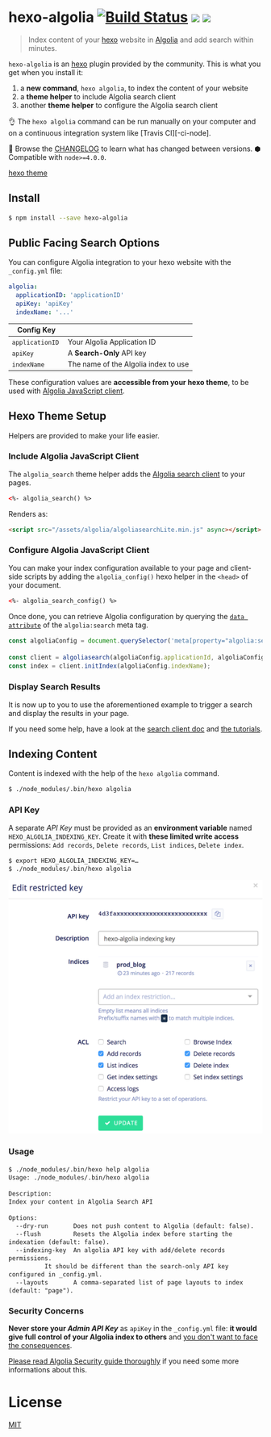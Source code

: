 # hexo-algolia [![Build Status][]][pkg-build] ![][pkg-downloads] ![][pkg-version]

> Index content of your [hexo][] website in [Algolia][] and add search within minutes.

`hexo-algolia` is an [hexo][] plugin provided by the community.
This is what you get when you install it:

1. a **new command**, `hexo algolia`, to index the content of your website
2. a **theme helper** to include Algolia search client
3. another **theme helper** to configure the Algolia search client

👌 The `hexo algolia` command can be run manually on your computer
and on a continuous integration system like [Travis CI][-ci-node].

📜 Browse the [CHANGELOG][] to learn what has changed between versions.
⬢ Compatible with `node>=4.0.0`.

[hexo theme][]

## Install

```bash
$ npm install --save hexo-algolia
```

## Public Facing Search Options

You can configure Algolia integration to your hexo website with the `_config.yml` file:

``` yaml
algolia:
  applicationID: 'applicationID'
  apiKey: 'apiKey'
  indexName: '...'
```

| Config Key | |
| --- | --- |
| `applicationID` | Your Algolia Application ID |
| `apiKey` | A **Search-Only** API key |
| `indexName` | The name of the Algolia index to use |

These configuration values are **accessible from your hexo theme**, to be used with [Algolia JavaScript client](https://www.algolia.com/doc/guides/search/auto-complete/#user-interface).

## Hexo Theme Setup

Helpers are provided to make your life easier.

### Include Algolia JavaScript Client

The `algolia_search` theme helper adds the
[Algolia search client][js-client] to your pages.

```html
<%- algolia_search() %>
```

Renders as:

```html
<script src="/assets/algolia/algoliasearchLite.min.js" async></script>
```


### Configure Algolia JavaScript Client

You can make your index configuration available to your page and client-side scripts by adding the `algolia_config()` hexo helper in the `<head>` of your document.

```html
<%- algolia_search_config() %>
```

Once done, you can retrieve Algolia configuration by querying the
[`data attribute`](dataset) of the `algolia:search` meta tag.

```js
const algoliaConfig = document.querySelector('meta[property="algolia:search"]').dataset;

const client = algoliasearch(algoliaConfig.applicationId, algoliaConfig.apiKey);
const index = client.initIndex(algoliaConfig.indexName);
```

### Display Search Results

It is now up to you to use the aforementioned example to trigger a search
and display the results in your page.

If you need some help, have a look at the [search client doc][js-client]
and [the tutorials][Algolia tutorials].

## Indexing Content

Content is indexed with the help of the `hexo algolia` command.

```bash
$ ./node_modules/.bin/hexo algolia
```

### API Key

A separate _API Key_ must be provided as an **environment variable** named `HEXO_ALGOLIA_INDEXING_KEY`. Create it with **these limited write access** permissions: `Add records`, `Delete records`, `List indices`, `Delete index`.

```bash
$ export HEXO_ALGOLIA_INDEXING_KEY=…
$ ./node_modules/.bin/hexo algolia
```
![](algolia-write-key.png)

### Usage

```
$ ./node_modules/.bin/hexo help algolia
Usage: ./node_modules/.bin/hexo algolia

Description:
Index your content in Algolia Search API

Options:
  --dry-run       Does not push content to Algolia (default: false).
  --flush         Resets the Algolia index before starting the indexation (default: false).
  --indexing-key  An algolia API key with add/delete records permissions.
		  It should be different than the search-only API key configured in _config.yml.
  --layouts       A comma-separated list of page layouts to index (default: "page").
```

### Security Concerns

**Never store your _Admin API Key_** as `apiKey` in the `_config.yml` file: **it would give full control of your Algolia index to others** and [you don't want to face the consequences][daily-mirror-bonanza].

[Please read Algolia Security guide thoroughly][security] if you need some more informations about this.

# License

[MIT](LICENSE)

[Build Status]: https://travis-ci.org/oncletom/hexo-algolia.svg?branch=master
[pkg-build]: https://travis-ci.org/oncletom/hexo-algolia
[pkg-downloads]: https://img.shields.io/npm/dm/hexo-algolia.svg
[pkg-version]: https://img.shields.io/npm/v/hexo-algolia.svg

[hexo]: https://hexo.io/
[Algolia]: https://www.algolia.com/
[hexo theme]: https://hexo.io/docs/themes.html
[travis-ci-node]: https://docs.travis-ci.com/user/languages/javascript-with-nodejs/
[Algolia Tutorials]: https://www.algolia.com/doc/tutorials/

[CHANGELOG]: https://github.com/oncletom/hexo-algolia/blob/master/CHANGELOG.md

[js-client]: https://www.algolia.com/doc/api-client/javascript/
[batching]: https://www.algolia.com/doc/guides/indexing/import-synchronize-data/#batching
[security]: https://www.algolia.com/doc/guides/security/api-keys/
[dataset]: https://developer.mozilla.org/en-US/docs/Learn/HTML/Howto/Use_data_attributes
[daily-mirror-bonanza]: http://www.mirror.co.uk/all-about/cybersecurity

